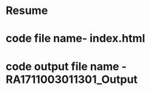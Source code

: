 # Resume     
# code file name- index.html        
# code output file name - RA1711003011301_Output
